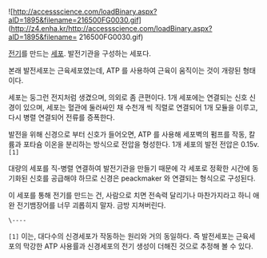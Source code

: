 ![http://accessscience.com/loadBinary.aspx?aID=1895&filename=216500FG0030.gif]
(http://z4.enha.kr/http://accessscience.com/loadBinary.aspx?aID=1895&filename=
216500FG0030.gif)

[전기](%EC%A0%84%EA%B8%B0.md)를 만드는 [세포](%EC%84%B8%ED%8F%AC.md). 발전기관을 구성하는
세포다.

본래 발전세포는 근육세포였는데, ATP 를 사용하여 근육이 움직이는 것이 개량된 형태이다.  

세포는 둥그런 전지처럼 생겼으며, 의외로 좀 큰편이다. 1개 세포에는 연결되는 신호 신경이 있으며, 세포는 혈관에 둘러싸인 채 수천개 씩
직렬로 연결되어 1개 모듈을 이루고, 다시 병렬 연결되어 전류를 증폭한다.  

발전을 위해 신경으로 부터 신호가 들어오면, ATP 를 사용해 세포벽의 펌프를 작동, 칼륨과 포타슘 이온을 분리하는 방식으로 전압을
형성한다. 1개 세포의 발전 전압은 0.15v.`[1]`

대량의 세포를 직-병렬 연결하여 발전기관을 만들기 때문에 각 세포로 정확한 시간에 동기화된 신호를 공급해야 하므로 신경은 peackmaker
와 연결되는 형식으로 구성된다.  

이 세포를 통해 전기를 만드는 건, 사람으로 치면 전속력 달리기나 마찬가지라고 하니 애완 전기뱀장어를 너무 괴롭히지 말자. 금방 지쳐버린다.  

`\----`

`[1]` 이는, 대다수의 신경세포가 작동하는 원리와 거의 동일하다. 즉 발전세포는 근육세포의 막강한 ATP 사용률과 신경세포의 전기 생성이
더해진 것으로 추정해 볼 수 있다.


